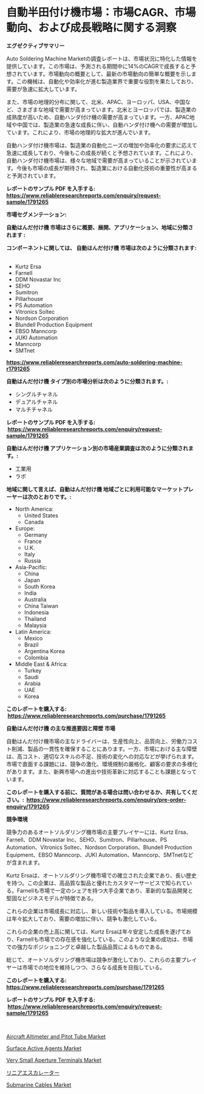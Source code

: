 <p><h1>自動半田付け機市場：市場CAGR、市場動向、および成長戦略に関する洞察</h1></p><p><strong>エグゼクティブサマリー</strong></p>
<p><p>Auto Soldering Machine Marketの調査レポートは、市場状況に特化した情報を提供しています。この市場は、予測される期間中に14%のCAGRで成長すると予想されています。市場動向の概要として、最新の市場動向の簡単な概要を示します。この機械は、自動化や効率化が進む製造業界で重要な役割を果たしており、需要が急速に拡大しています。</p><p>また、市場の地理的分布に関して、北米、APAC、ヨーロッパ、USA、中国など、さまざまな地域で需要が高まっています。北米とヨーロッパでは、製造業の成熟度が高いため、自動ハンダ付け機の需要が高まっています。一方、APAC地域や中国では、製造業の急速な成長に伴い、自動ハンダ付け機への需要が増加しています。これにより、市場の地理的な拡大が進んでいます。</p><p>自動ハンダ付け機市場は、製造業の自動化ニーズの増加や効率化の要求に応えて急速に成長しており、今後もこの成長が続くと予想されています。これにより、自動ハンダ付け機市場は、様々な地域で需要が高まっていることが示されています。今後も市場の成長が期待され、製造業における自動化技術の重要性が高まると予測されています。</p></p>
<p><strong>レポートのサンプル PDF を入手する: <a href="https://www.reliableresearchreports.com/enquiry/request-sample/1791265">https://www.reliableresearchreports.com/enquiry/request-sample/1791265</a></strong></p>
<p><strong>市場セグメンテーション:</strong></p>
<p><strong> 自動はんだ付け機 市場はさらに概要、展開、アプリケーション、地域に分類されます :</strong></p>
<p><strong>コンポーネントに関しては、 自動はんだ付け機 市場は次のように分類されます: &nbsp;</strong></p>
<p><ul><li>Kurtz Ersa</li><li>Farnell</li><li>DDM Novastar Inc</li><li>SEHO</li><li>Sumitron</li><li>Pillarhouse</li><li>PS Automation</li><li>Vitronics Soltec</li><li>Nordson Corporation</li><li>Blundell Production Equipment</li><li>EBSO Manncorp</li><li>JUKI Automation</li><li>Manncorp</li><li>SMTnet</li></ul></p>
<p><strong><a href="https://www.reliableresearchreports.com/auto-soldering-machine-r1791265">https://www.reliableresearchreports.com/auto-soldering-machine-r1791265</a></strong></p>
<p><strong> 自動はんだ付け機 タイプ別の市場分析は次のように分類されます。:</strong></p>
<p><ul><li>シングルチャネル</li><li>デュアルチャネル</li><li>マルチチャネル</li></ul></p>
<p><strong>レポートのサンプル PDF を入手する: &nbsp;<a href="https://www.reliableresearchreports.com/enquiry/request-sample/1791265">https://www.reliableresearchreports.com/enquiry/request-sample/1791265</a></strong></p>
<p><strong> 自動はんだ付け機 アプリケーション別の市場産業調査は次のように分類されます。:</strong></p>
<p><ul><li>工業用</li><li>ラボ</li></ul></p>
<p><strong>地域に関して言えば、自動はんだ付け機 地域ごとに利用可能なマーケットプレーヤーは次のとおりです。:</strong></p>
<p><ul>
    <li>
        North America:
        <ul>
            <li>United States</li>
            <li>Canada</li>
        </ul>
    </li>
    <li>
        Europe:
        <ul>
            <li>Germany</li>
            <li>France</li>
            <li>U.K.</li>
            <li>Italy</li>
            <li>Russia</li>
        </ul>
    </li>
    <li>
        Asia-Pacific:
        <ul>
            <li>China</li>
            <li>Japan</li>
            <li>South Korea</li>
            <li>India</li>
            <li>Australia</li>
            <li>China Taiwan</li>
            <li>Indonesia</li>
            <li>Thailand</li>
            <li>Malaysia</li>
        </ul>
    </li>
    <li>
        Latin America:
        <ul>
            <li>Mexico</li>
            <li>Brazil</li>
            <li>Argentina Korea</li>
            <li>Colombia</li>
        </ul>
    </li>
    <li>
        Middle East & Africa:
        <ul>
            <li>Turkey</li>
            <li>Saudi</li>
            <li>Arabia</li>
            <li>UAE</li>
            <li>Korea</li>
        </ul>
    </li>
    </ul></p>
<p><strong>このレポートを購入する: &nbsp;<a href="https://www.reliableresearchreports.com/purchase/1791265">https://www.reliableresearchreports.com/purchase/1791265</a></strong></p>
<p><strong>自動はんだ付け機 の主な推進要因と障壁 市場</strong></p>
<p><p>自動はんだ付け機市場の主なドライバーは、生産性向上、品質向上、労働力コスト削減、製品の一貫性を確保することにあります。一方、市場における主な障壁は、高コスト、適切なスキルの不足、技術の変化への対応などが挙げられます。市場で直面する課題には、競争の激化、環境規制の厳格化、顧客の要求の多様化があります。また、新興市場への進出や技術革新に対応することも課題となっています。</p></p>
<p><strong>このレポートを購入する前に、質問がある場合は問い合わせるか、共有してください。:&nbsp; <a href="https://www.reliableresearchreports.com/enquiry/pre-order-enquiry/1791265">https://www.reliableresearchreports.com/enquiry/pre-order-enquiry/1791265</a></strong></p>
<p><strong>競争環境</strong></p>
<p><p>競争力のあるオートソルダリング機市場の主要プレイヤーには、Kurtz Ersa、Farnell、DDM Novastar Inc、SEHO、Sumitron、Pillarhouse、PS Automation、Vitronics Soltec、Nordson Corporation、Blundell Production Equipment、EBSO Manncorp、JUKI Automation、Manncorp、SMTnetなどが含まれます。</p><p>Kurtz Ersaは、オートソルダリング機市場での確立された企業であり、長い歴史を持つ。この企業は、高品質な製品と優れたカスタマーサービスで知られている。Farnellも市場で一定のシェアを持つ大手企業であり、革新的な製品開発と堅固なビジネスモデルが特徴である。</p><p>これらの企業は市場成長に対応し、新しい技術や製品を導入している。市場規模は年々拡大しており、需要の増加に伴い、競争も激化している。</p><p>これらの企業の売上高に関しては、Kurtz Ersaは年々安定した成長を遂げており、Farnellも市場での存在感を強化している。このような企業の成功は、市場での強力なポジショニングと卓越した製品品質によるものである。</p><p>総じて、オートソルダリング機市場は競争が激化しており、これらの主要プレイヤーは市場での地位を維持しつつ、さらなる成長を目指している。</p></p>
<p><strong>このレポートを購入する: &nbsp; <a href="https://www.reliableresearchreports.com/purchase/1791265">https://www.reliableresearchreports.com/purchase/1791265</a></strong></p>
<p><strong>レポートのサンプル PDF を入手する: &nbsp;<a href="https://www.reliableresearchreports.com/enquiry/request-sample/1791265">https://www.reliableresearchreports.com/enquiry/request-sample/1791265</a></strong><strong></strong></p>
<p>&nbsp;</p>
<p><p><a href="https://github.com/biheemgalvinlouises6hokrh3h/Market-Research-Report-List-2/blob/main/aircraft-altimeter-and-pitot-tube-market.md">Aircraft Altimeter and Pitot Tube Market</a></p><p><a href="https://www.linkedin.com/pulse/surface-active-agents-market-size-growth-forecast-from-lvmnf?trackingId=W6%2BkJjfqhfMiImUfgbbjIw%3D%3D">Surface Active Agents Market</a></p><p><a href="https://github.com/guneycigdem35/Market-Research-Report-List-2/blob/main/very-small-aperture-terminals-market.md">Very Small Aperture Terminals Market</a></p><p><a href="https://github.com/zoetazuur/Market-Research-Report-List-1/blob/main/363244621895.md">リニアエスカレーター</a></p><p><a href="https://www.linkedin.com/pulse/submarine-cables-market-size-share-amp-trends-analysis-report-ciwjf?trackingId=CsaBkJxkvyKeTOqBkfovtQ%3D%3D">Submarine Cables Market</a></p></p>